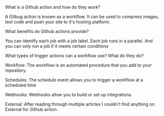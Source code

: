 What is a Github action and how do they work?

A Gitbug action is known as a workflow. It can be used to compress images, test code and push your site to it's hosting platform. 

What benefits do Github actions provide?

You can identify each job with a job label. Each job runs in a parallel. And you can only run a job if it meets certain conditions

What types of trigger actions can a workflow use? What do they do?

Workflow: The workflow is an automated procedure that you add to your repository.

Schedules: The schedule event allows you to trigger a workflow at a scheduled time

Webhooks: Webhooks allow you to build or set up integrations.

External: After reading through multiple articles I couldn't find anything on External for Github action.